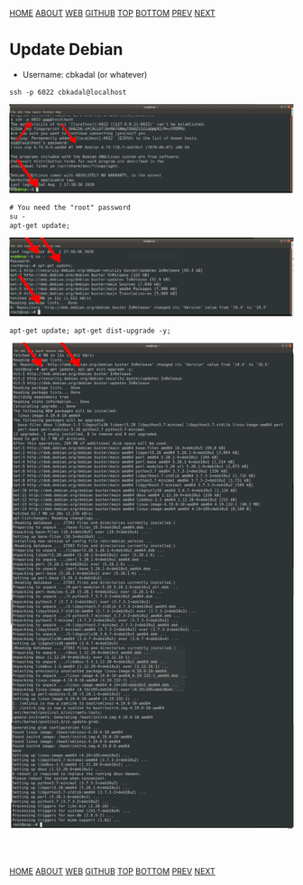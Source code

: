 ---
---

[HOME](index.md)
[ABOUT](README.md)
[WEB](https://osp4diss.vlsm.org/)
[GITHUB](https://github.com/os2xx/osp4diss)
[TOP](#)
[BOTTOM](#endofpage)
[PREV](SSHGuest.md)
[NEXT](MoreDebianPackages.md)

# Update Debian

* Username: cbkadal (or whatever)

```
ssh -p 6022 cbkadal@localhost
```

<img src="pictures/H-OSP-08.jpg"  width="960">

```
# You need the "root" password
su -
apt-get update;
```

<img src="pictures/H-OSP-09.jpg"  width="960">

```
apt-get update; apt-get dist-upgrade -y;
```

<img src="pictures/H-OSP-10.jpg"  width="960">

<br id="endofpage"><br>

[HOME](index.md)
[ABOUT](README.md)
[WEB](https://osp4diss.vlsm.org/)
[GITHUB](https://github.com/os2xx/osp4diss)
[TOP](#)
[BOTTOM](#endofpage)
[PREV](SSHGuest.md)
[NEXT](MoreDebianPackages.md)
<br>

